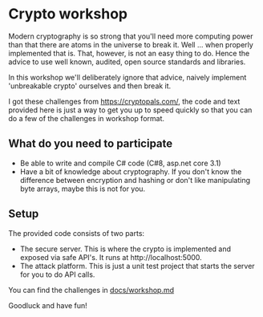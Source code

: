 Crypto workshop
================

Modern cryptography is so strong that you'll need more computing power than that there are atoms in
the universe to break it. Well ... when properly implemented that is. That, however, is not an easy
thing to do.
Hence the advice to use well known, audited, open source standards and libraries.

In this workshop we'll deliberately ignore that advice, naively implement 'unbreakable crypto'
ourselves and then break it.

I got these challenges from https://cryptopals.com/, the code and text provided here is just a way
to get you up to speed quickly so that you can do a few of the challenges in workshop format.


What do you need to participate
--------------------------------
- Be able to write and compile C# code (C#8, asp.net core 3.1)
- Have a bit of knowledge about cryptography. If you don't know the difference between encryption
  and hashing or don't like manipulating byte arrays, maybe this is not for you.


Setup
------
The provided code consists of two parts:
- The secure server. This is where the crypto is implemented and exposed via safe API's.
  It runs at http://localhost:5000.
- The attack platform. This is just a unit test project that starts the server for you to do API calls.

You can find the challenges in [docs/workshop.md](/docs/workshop.md)

Goodluck and have fun!
